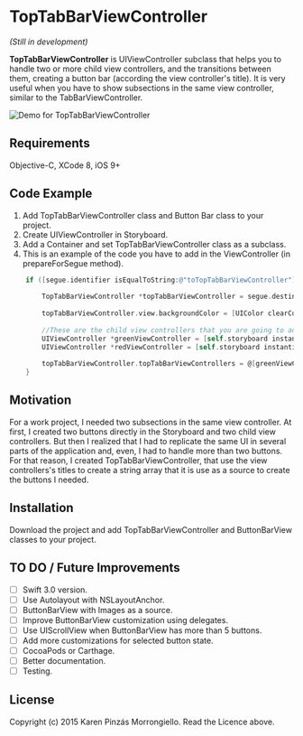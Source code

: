 # TopTabBarViewController 
*(Still in development)*

**TopTabBarViewController** is UIViewController subclass that helps you to handle two or more child view controllers, and the transitions between them, creating a button bar (according the view controller's title). It is very useful when you have to show subsections in the same view controller, similar to the TabBarViewController.

![Demo for TopTabBarViewController](https://raw.githubusercontent.com/Jadekin/Jadekin.github.io/master/Projects/Demos/TopBabBarViewController.gif "Demo for TopTabBarViewController")


## Requirements

Objective-C, XCode 8, iOS 9+


## Code Example

1. Add TopTabBarViewController class and Button Bar class to your project.
2. Create UIViewController in Storyboard.
3. Add a Container and set TopTabBarViewController class as a subclass.
3. This is an example of the code you have to add in the ViewController (in prepareForSegue method).

```objectivec
    if ([segue.identifier isEqualToString:@"toTopTabBarViewController"]) {
        
        TopTabBarViewController *topTabBarViewController = segue.destinationViewController;
        
        topTabBarViewController.view.backgroundColor = [UIColor clearColor];
        
        //These are the child view controllers that you are going to add to the TopTabBarViewController. You can add the viewcontroller title programmatically or in the Storyboard. 
        UIViewController *greenViewController = [self.storyboard instantiateViewControllerWithIdentifier:@"greenViewController"];
        UIViewController *redViewController = [self.storyboard instantiateViewControllerWithIdentifier:@"redViewController"];
        
        topTabBarViewController.topTabBarViewControllers = @[greenViewController, redViewController];
    }
```

## Motivation

For a work project, I needed two subsections in the same view controller. At first, I created two buttons directly in the Storyboard and two child view controllers. But then I realized that I had to replicate the same UI in several parts of the application and, even, I had to handle more than two buttons. For that reason, I created TopTabBarViewController, that use the view controllers's titles to create a string array that it is use as a source to create the buttons I needed.


## Installation

Download the project and add TopTabBarViewController and ButtonBarView classes to your project.

## TO DO / Future Improvements

- [ ] Swift 3.0 version.
- [ ] Use Autolayout with NSLayoutAnchor.
- [ ] ButtonBarView with Images as a source.
- [ ] Improve ButtonBarView customization using delegates.
- [ ] Use UIScrollView when ButtonBarView has more than 5 buttons.
- [ ] Add more customizations for selected button state.
- [ ] CocoaPods or Carthage.
- [ ] Better documentation.
- [ ] Testing.

## License

Copyright (c) 2015 Karen Pinzás Morrongiello. Read the Licence above.


